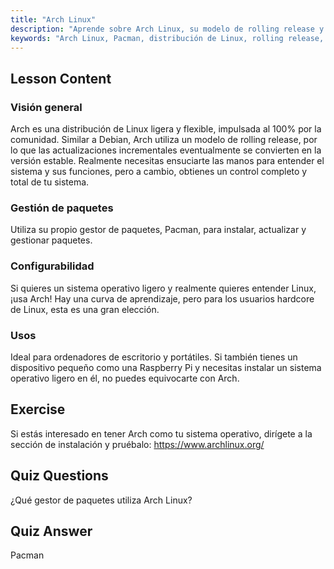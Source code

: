 ```yaml
---
title: "Arch Linux"
description: "Aprende sobre Arch Linux, su modelo de rolling release y el gestor de paquetes Pacman. Entiende por qué Arch es excelente para principiantes y usuarios avanzados que buscan control."
keywords: "Arch Linux, Pacman, distribución de Linux, rolling release, tutorial de Linux, guía para principiantes, sistema operativo ligero"
---
```


## Lesson Content

### Visión general

Arch es una distribución de Linux ligera y flexible, impulsada al 100% por la comunidad. Similar a Debian, Arch utiliza un modelo de rolling release, por lo que las actualizaciones incrementales eventualmente se convierten en la versión estable. Realmente necesitas ensuciarte las manos para entender el sistema y sus funciones, pero a cambio, obtienes un control completo y total de tu sistema.

### Gestión de paquetes

Utiliza su propio gestor de paquetes, Pacman, para instalar, actualizar y gestionar paquetes.

### Configurabilidad

Si quieres un sistema operativo ligero y realmente quieres entender Linux, ¡usa Arch! Hay una curva de aprendizaje, pero para los usuarios hardcore de Linux, esta es una gran elección.

### Usos

Ideal para ordenadores de escritorio y portátiles. Si también tienes un dispositivo pequeño como una Raspberry Pi y necesitas instalar un sistema operativo ligero en él, no puedes equivocarte con Arch.

## Exercise

Si estás interesado en tener Arch como tu sistema operativo, dirígete a la sección de instalación y pruébalo: <https://www.archlinux.org/>

## Quiz Questions

¿Qué gestor de paquetes utiliza Arch Linux?

## Quiz Answer

Pacman
